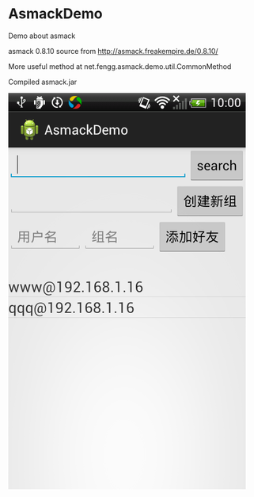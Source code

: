 # AsmackDemo
Demo about asmack


asmack 0.8.10 source from http://asmack.freakempire.de/0.8.10/

More useful method at net.fengg.asmack.demo.util.CommonMethod

Compiled asmack.jar

![image](https://raw.githubusercontent.com/dotfeng/AsmackDemo/master/screenshots.png)
